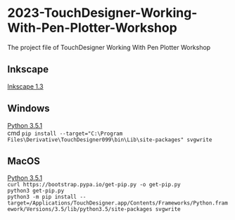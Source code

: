 # 2023-TouchDesigner-Working-With-Pen-Plotter-Workshop
The project file of TouchDesigner Working With Pen Plotter Workshop

## Inkscape
[Inkscape 1.3](https://inkscape.org/release/inkscape-1.3/)

## Windows
[Python 3.5.1](https://www.python.org/downloads/release/python-351/)  
cmd `pip install --target="C:\Program Files\Derivative\TouchDesigner099\bin\Lib\site-packages" svgwrite`

## MacOS
[Python 3.5.1](https://www.python.org/downloads/release/python-351/)  
`curl https://bootstrap.pypa.io/get-pip.py -o get-pip.py`  
`python3 get-pip.py`  
`python3 -m pip install --target=/Applications/TouchDesigner.app/Contents/Frameworks/Python.framework/Versions/3.5/lib/python3.5/site-packages svgwrite`
